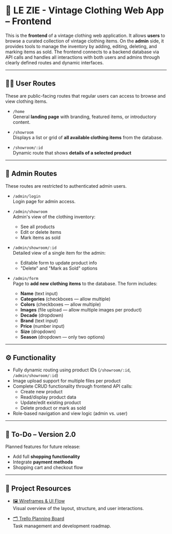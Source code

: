 # 🧥 LE ZIE - Vintage Clothing Web App – Frontend

This is the **frontend** of a vintage clothing web application. It allows **users** to browse a curated collection of vintage clothing items. On the **admin** side, it provides tools to manage the inventory by adding, editing, deleting, and marking items as sold. The frontend connects to a backend database via API calls and handles all interactions with both users and admins through clearly defined routes and dynamic interfaces.

---

## 🧑‍💻 User Routes

These are public-facing routes that regular users can access to browse and view clothing items.

- `/home`  
  General **landing page** with branding, featured items, or introductory content.

- `/showroom`  
  Displays a list or grid of **all available clothing items** from the database.

- `/showroom/:id`  
  Dynamic route that shows **details of a selected product**

---

## 🔐 Admin Routes

These routes are restricted to authenticated admin users.

- `/admin/login`  
  Login page for admin access.

- `/admin/showroom`  
  Admin's view of the clothing inventory:
  - See all products
  - Edit or delete items
  - Mark items as sold

- `/admin/showroom/:id`  
  Detailed view of a single item for the admin:
  - Editable form to update product info
  - "Delete" and "Mark as Sold" options

- `/admin/form`  
  Page to **add new clothing items** to the database. The form includes:
  - **Name** (text input)
  - **Categories** (checkboxes — allow multiple)
  - **Colors** (checkboxes — allow multiple)
  - **Images** (file upload — allow multiple images per product)
  - **Decade** (dropdown)
  - **Brand** (text input)
  - **Price** (number input)
  - **Size** (dropdown)
  - **Season** (dropdown — only two options)

---

## ⚙️ Functionality

- Fully dynamic routing using product IDs (`/showroom/:id`, `/admin/showroom/:id`)
- Image upload support for multiple files per product
- Complete CRUD functionality through frontend API calls:
  - Create new product
  - Read/display product data
  - Update/edit existing product
  - Delete product or mark as sold
- Role-based navigation and view logic (admin vs. user)

---

## 🚀 To-Do – Version 2.0

Planned features for future release:

- Add full **shopping functionality**
- Integrate **payment methods**
- Shopping cart and checkout flow

---

## 🔗 Project Resources

- [🖼️ Wireframes & UI Flow](https://richiscouses.my.canva.site/lezie#home)  
  Visual overview of the layout, structure, and user interactions.

- [🗂️ Trello Planning Board](https://trello.com/b/QqDnmPn8/le-zie)  
  Task management and development roadmap.